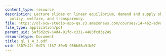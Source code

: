 ```yaml
---
content_type: resource
description: Lecture slides on linear equilibrium, demand and supply shocks, monetary
  policy, welfare, and transparency.
file: https://ol-ocw-studio-app-qa.s3.amazonaws.com/courses/14-462-advanced-macroeconomics-ii-spring-2007/f807e42f0d73f16730e5956b08a9fb07_gl_1_4_3.pdf
file_type: application/pdf
parent_uid: 5af5d2c9-64d4-81fd-c331-4483fcd3e249
resourcetype: Document
title: gl_1_4_3.pdf
uid: f807e42f-0d73-f167-30e5-956b08a9fb07
---
```


